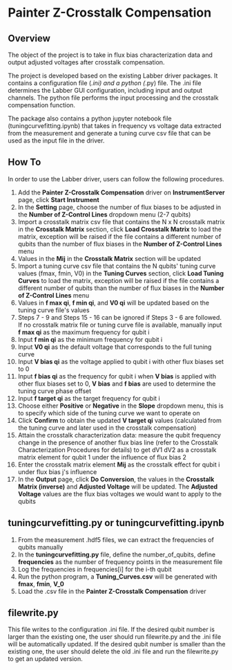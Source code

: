 # Painter Z-Crosstalk Compensation #
## Overview ##
The object of the project is to take in flux bias characterization data and output adjusted voltages after crosstalk compensation.
 
The project is developed based on the existing Labber driver packages. It contains a configuration file (*.ini) and a python (*.py) file. The .ini file 
determines the Labber GUI configuration, including input and output channels. The python file performs the input processing and the crosstalk compensation function. 

The package also contains a python jupyter notebook file (tuningcurvefitting.ipynb) that takes in frequency vs voltage data extracted from the measurement and generate 
a tuning curve csv file that can be used as the input file in the driver.

## How To ##
In order to use the Labber driver, users can follow the following procedures. 

1. Add the **Painter Z-Crosstalk Compensation** driver on **InstrumentServer**
page, click **Start Instrument**
2. In the **Setting** page, choose the number of flux biases to be adjusted
in the **Number of Z-Control Lines** dropdown menu (2-7 qubits)
3. Import a crosstalk matrix csv file that contains the N x N crosstalk
matrix in the **Crosstalk Matrix** section, click **Load Crosstalk Matrix**
to load the matrix, exception will be raised if the file contains
a different number of qubits than the number of flux biases in the
**Number of Z-Control Lines** menu
4. Values in the **Mij** in the **Crosstalk Matrix** section will be updated
5. Import a tuning curve csv file that contains the N qubits' tuning curve
values (fmax, fmin, V0) in the **Tuning Curves** section, click **Load
Tuning Curves** to load the matrix, exception will be raised if the file
contains a different number of qubits than the number of flux biases
in the **Number of Z-Control Lines** menu
6. Values in **f max qi**, **f min qi**, and **V0 qi** will be updated based on
the tuning curve file's values
7. Steps 7 - 9 and Steps 15 - 16 can be ignored if Steps 3 - 6 are followed.
If no crosstalk matrix file or tuning curve file is available, manually
input **f max qi** as the maximum frequency for qubit i
8. Input **f min qi** as the minimum frequency for qubit i
9. Input **V0 qi** as the default voltage that corresponds to the full tuning
curve
10. Input **V bias qi** as the voltage applied to qubit i with other flux biases
set to 0
11. Input **f bias qi** as the frequency for qubit i when **V bias** is applied
with other flux biases set to 0, **V bias** and **f bias** are used to
determine the tuning curve phase offset
12. Input **f target qi** as the target frequency for qubit i
13. Choose either **Positive** or **Negative** in the **Slope** dropdown menu,
this is to specify which side of the tuning curve we want to operate on
14. Click **Confirm** to obtain the updated **V target qi** values (calculated
from the tuning curve and later used in the crosstalk compensation)
15. Attain the crosstalk characterization data: measure the qubit frequency
change in the presence of another flux bias line (refer to the
Crosstalk Characterization Procedures for details) to get dV1
dV2 as a
crosstalk matrix element for qubit 1 under the influence of flux bias 2
16. Enter the crosstalk matrix element **Mij** as the crosstalk effect for
qubit i under flux bias j's influence
17. In the **Output** page, click **Do Conversion**, the values in the **Crosstalk
Matrix (inverse)** and **Adjusted Voltage** will be updated. The **Adjusted
Voltage** values are the flux bias voltages we would want to
apply to the qubits


## tuningcurvefitting.py or tuningcurvefitting.ipynb
1. From the measurement .hdf5 files, we can extract the frequencies of
qubits manually
2. In the **tuningcurvefitting.py** file, define the number_of_qubits, define
**frequencies** as the number of frequency points in the measurement
file
3. Log the frequencies in frequencies[i] for the i-th qubit
4. Run the python program, a **Tuning_Curves.csv** will be generated
with **fmax**, **fmin**, **V_0**
5. Load the .csv file in the **Painter Z-Crosstalk Compensation** driver


## filewrite.py
This file writes to the configuration .ini file. If the desired qubit number is larger than the existing one, the user should run filewrite.py and the .ini file will be automatically updated. If the desired qubit number is smaller than the existing one, the user should delete the old .ini file and run the filewrite.py to get an updated version.
